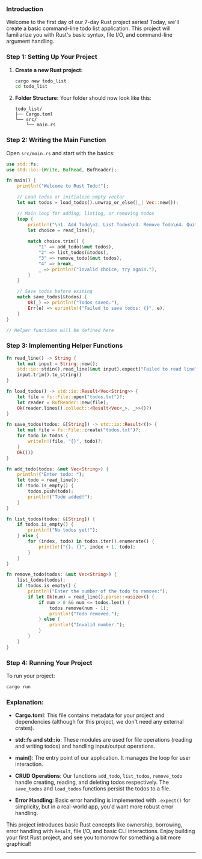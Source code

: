### Introduction
Welcome to the first day of our 7-day Rust project series! Today, we'll create a basic command-line todo list application. This project will familiarize you with Rust's basic syntax, file I/O, and command-line argument handling.

### Step 1: Setting Up Your Project

1. **Create a new Rust project:**
   ```bash
   cargo new todo_list
   cd todo_list
   ```

2. **Folder Structure:**
   Your folder should now look like this:
   ```
   todo_list/
   ├── Cargo.toml
   └── src/
       └── main.rs
   ```

### Step 2: Writing the Main Function

Open `src/main.rs` and start with the basics:

```rust
use std::fs;
use std::io::{Write, BufRead, BufReader};

fn main() {
    println!("Welcome to Rust Todo!");

    // Load todos or initialize empty vector
    let mut todos = load_todos().unwrap_or_else(|_| Vec::new());

    // Main loop for adding, listing, or removing todos
    loop {
        println!("\n1. Add Todo\n2. List Todos\n3. Remove Todo\n4. Quit");
        let choice = read_line();
        
        match choice.trim() {
            "1" => add_todo(&mut todos),
            "2" => list_todos(&todos),
            "3" => remove_todo(&mut todos),
            "4" => break,
            _ => println!("Invalid choice, try again."),
        }
    }

    // Save todos before exiting
    match save_todos(&todos) {
        Ok(_) => println!("Todos saved."),
        Err(e) => eprintln!("Failed to save todos: {}", e),
    }
}

// Helper functions will be defined here
```

### Step 3: Implementing Helper Functions

```rust
fn read_line() -> String {
    let mut input = String::new();
    std::io::stdin().read_line(&mut input).expect("Failed to read line");
    input.trim().to_string()
}

fn load_todos() -> std::io::Result<Vec<String>> {
    let file = fs::File::open("todos.txt")?;
    let reader = BufReader::new(file);
    Ok(reader.lines().collect::<Result<Vec<_>, _>>()?)
}

fn save_todos(todos: &[String]) -> std::io::Result<()> {
    let mut file = fs::File::create("todos.txt")?;
    for todo in todos {
        writeln!(file, "{}", todo)?;
    }
    Ok(())
}

fn add_todo(todos: &mut Vec<String>) {
    println!("Enter todo: ");
    let todo = read_line();
    if !todo.is_empty() {
        todos.push(todo);
        println!("Todo added!");
    }
}

fn list_todos(todos: &[String]) {
    if todos.is_empty() {
        println!("No todos yet!");
    } else {
        for (index, todo) in todos.iter().enumerate() {
            println!("{}. {}", index + 1, todo);
        }
    }
}

fn remove_todo(todos: &mut Vec<String>) {
    list_todos(todos);
    if !todos.is_empty() {
        println!("Enter the number of the todo to remove:");
        if let Ok(num) = read_line().parse::<usize>() {
            if num > 0 && num <= todos.len() {
                todos.remove(num - 1);
                println!("Todo removed.");
            } else {
                println!("Invalid number.");
            }
        }
    }
}
```

### Step 4: Running Your Project

To run your project:

```bash
cargo run
```

### Explanation:

- **Cargo.toml**: This file contains metadata for your project and dependencies (although for this project, we don't need any external crates).

- **std::fs and std::io**: These modules are used for file operations (reading and writing todos) and handling input/output operations.

- **main()**: The entry point of our application. It manages the loop for user interaction.

- **CRUD Operations**: Our functions `add_todo`, `list_todos`, `remove_todo` handle creating, reading, and deleting todos respectively. The `save_todos` and `load_todos` functions persist the todos to a file.

- **Error Handling**: Basic error handling is implemented with `.expect()` for simplicity, but in a real-world app, you'd want more robust error handling.

This project introduces basic Rust concepts like ownership, borrowing, error handling with `Result`, file I/O, and basic CLI interactions. Enjoy building your first Rust project, and see you tomorrow for something a bit more graphical!

--- 
